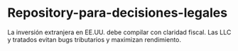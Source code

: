 # Repository-para-decisiones-legales
La inversión extranjera en EE.UU. debe compilar con claridad fiscal. Las LLC y tratados evitan bugs tributarios y maximizan rendimiento.
